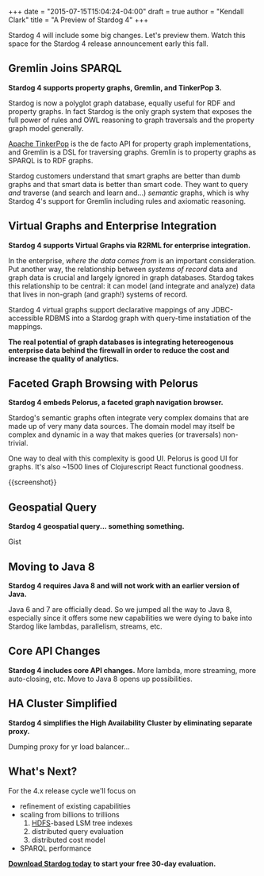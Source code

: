 +++
date = "2015-07-15T15:04:24-04:00"
draft = true 
author = "Kendall Clark"
title = "A Preview of Stardog 4"
+++

Stardog 4 will include some big changes. Let's preview them. Watch this space
for the Stardog 4 release announcement early this fall. <!--more-->

## Gremlin Joins SPARQL

**Stardog 4 supports property graphs, Gremlin, and TinkerPop 3.**

Stardog is now a polyglot graph database, equally useful for RDF and property
graphs. In fact Stardog is the only graph system that exposes the full power of rules
and OWL reasoning to graph traversals and the property graph model generally.

[Apache TinkerPop](http://tinkerpop.incubator.apache.org/) is the de facto API
for property graph implementations, and Gremlin is a DSL for traversing graphs.
Gremlin is to property graphs as SPARQL is to RDF graphs.

Stardog customers understand that smart graphs are better than dumb graphs and
that smart data is better than smart code. They want to query *and* traverse
(and search and learn and...) *semantic* graphs, which is why Stardog 4's
support for Gremlin including rules and axiomatic reasoning.

## Virtual Graphs and Enterprise Integration 

**Stardog 4 supports Virtual Graphs via R2RML for enterprise integration.**

In the enterprise, *where the data comes from* is an important consideration.
Put another way, the relationship between *systems of record* data and graph
data is crucial and largely ignored in graph databases. Stardog takes this
relationship to be central: it can model (and integrate and analyze) data that
lives in non-graph (and graph!) systems of record.

Stardog 4 virtual graphs support declarative mappings of any JDBC-accessible
RDBMS into a Stardog graph with query-time instatiation of the mappings.

**The real potential of graph databases is integrating hetereogenous enterprise
data behind the firewall in order to reduce the cost and increase the quality of
analytics.**

## Faceted Graph Browsing with Pelorus

**Stardog 4 embeds Pelorus, a faceted graph navigation browser.**

Stardog's semantic graphs often integrate very complex domains that are made up
of very many data sources. The domain model may itself be complex and dynamic in
a way that makes queries (or traversals) non-trivial.

One way to deal with this complexity is good UI. Pelorus is good UI for graphs.
It's also ~1500 lines of Clojurescript React functional goodness.

{{screenshot}}

## Geospatial Query

**Stardog 4 geospatial query... something something.**

Gist

## Moving to Java 8

**Stardog 4 requires Java 8 and will not work with an earlier version of Java.**

Java 6 and 7 are officially dead. So we jumped all the way to Java 8, especially
since it offers some new capabilities we were dying to bake into Stardog like
lambdas, parallelism, streams, etc.

## Core API Changes

**Stardog 4 includes core API changes.** More lambda, more streaming, more
  auto-closing, etc. Move to Java 8 opens up possibilities.

## HA Cluster Simplified

**Stardog 4 simplifies the High Availability Cluster by eliminating separate proxy.**

Dumping proxy for yr load balancer...

## What's Next?

For the 4.x release cycle we'll focus on 

- refinement of existing capabilities
- scaling from billions to trillions
   1. [HDFS](http://hadoop.apache.org/docs/r1.2.1/hdfs_design.html)-based LSM tree indexes
   1. distributed query evaluation
   1. distributed cost model
- SPARQL performance

**[Download Stardog today](http://stardog.com/) to start your free 30-day evaluation.**
